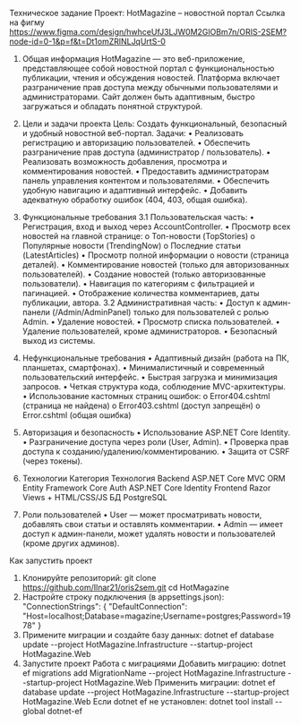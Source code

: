  Техническое задание
Проект: HotMagazine – новостной портал
Ссылка на фигму https://www.figma.com/design/hwhceUfJ3LJW0M2GlOBm7n/ORIS-2SEM?node-id=0-1&p=f&t=Dt1omZRlNLJqUrtS-0

1. Общая информация
HotMagazine — это веб-приложение, представляющее собой новостной портал с функциональностью публикации, чтения и обсуждения новостей. Платформа включает разграничение прав доступа между обычными пользователями и администраторами. Сайт должен быть адаптивным, быстро загружаться и обладать понятной структурой.

2. Цели и задачи проекта
Цель:
Создать функциональный, безопасный и удобный новостной веб-портал.
Задачи:
•	Реализовать регистрацию и авторизацию пользователей.
•	Обеспечить разграничение прав доступа (администратор / пользователь).
•	Реализовать возможность добавления, просмотра и комментирования новостей.
•	Предоставить администраторам панель управления контентом и пользователями.
•	Обеспечить удобную навигацию и адаптивный интерфейс.
•	Добавить адекватную обработку ошибок (404, 403, общая ошибка).

3. Функциональные требования
3.1 Пользовательская часть:
•	Регистрация, вход и выход через AccountController.
•	Просмотр всех новостей на главной странице:
o	Топ-новости (TopStories)
o	Популярные новости (TrendingNow)
o	Последние статьи (LatestArticles)
•	Просмотр полной информации о новости (страница деталей).
•	Комментирование новостей (только для авторизованных пользователей).
•	Создание новостей (только авторизованные пользователи).
•	Навигация по категориям с фильтрацией и пагинацией.
•	Отображение количества комментариев, даты публикации, автора.
3.2 Административная часть:
•	Доступ к админ-панели (/Admin/AdminPanel) только для пользователей с ролью Admin.
•	Удаление новостей.
•	Просмотр списка пользователей.
•	Удаление пользователей, кроме администраторов.
•	Безопасный выход из системы.

4. Нефункциональные требования
•	Адаптивный дизайн (работа на ПК, планшетах, смартфонах).
•	Минималистичный и современный пользовательский интерфейс.
•	Быстрая загрузка и минимизация запросов.
•	Четкая структура кода, соблюдение MVC-архитектуры.
•	Использование кастомных страниц ошибок:
o	Error404.cshtml (страница не найдена)
o	Error403.cshtml (доступ запрещён)
o	Error.cshtml (общая ошибка)

5. Авторизация и безопасность
•	Использование ASP.NET Core Identity.
•	Разграничение доступа через роли (User, Admin).
•	Проверка прав доступа к созданию/удалению/комментированию.
•	Защита от CSRF (через токены).



6. Технологии
Категория	Технология
Backend	ASP.NET Core MVC
ORM	Entity Framework Core
Auth	ASP.NET Core Identity
Frontend	Razor Views + HTML/CSS/JS
БД	PostgreSQL

7. Роли пользователей
•	User — может просматривать новости, добавлять свои статьи и оставлять комментарии.
•	Admin — имеет доступ к админ-панели, может удалять новости и пользователей (кроме других админов).





Как запустить проект
1. Клонируйте репозиторий:
    git clone https://github.com/Ilnar21/oris2sem.git
    cd HotMagazine
2. Настройте строку подключения (в appsettings.json):
    "ConnectionStrings": {
      "DefaultConnection": "Host=localhost;Database=magazine;Username=postgres;Password=1978"
    }
3. Примените миграции и создайте базу данных:
    dotnet ef database update --project HotMagazine.Infrastructure --startup-project HotMagazine.Web
4. Запустите проект
 Работа с миграциями
Добавить миграцию:
    dotnet ef migrations add MigrationName --project HotMagazine.Infrastructure --startup-project HotMagazine.Web
Применить миграции:
    dotnet ef database update --project HotMagazine.Infrastructure --startup-project HotMagazine.Web
Если dotnet ef не установлен:
    dotnet tool install --global dotnet-ef


